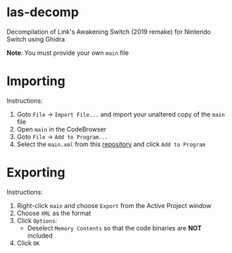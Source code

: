 # las-decomp
Decompilation of Link's Awakening Switch (2019 remake) for Nintendo Switch using Ghidra

**Note**: You must provide your own `main` file

# Importing

Instructions:
1. Goto `File` -> `Import File...` and import your unaltered copy of the `main` file
2. Open `main` in the CodeBrowser
3. Goto `File` -> `Add to Program...`
4. Select the `main.xml` from this [repository](https://github.com/Owen-Splat/las-decomp/releases/latest) and click `Add to Program`


# Exporting

Instructions:
1. Right-click `main` and choose `Export` from the Active Project window
2. Choose `XML` as the format
3. Click `Options`:
   - Deselect `Memory Contents` so that the code binaries are **NOT** included
4. Click `OK`
